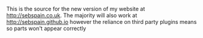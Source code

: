 This is the source for the new version of my website at http://sebspain.co.uk. The majority will also work at http://sebspain.github.io however the reliance on third party plugins means so parts won't appear correctly
